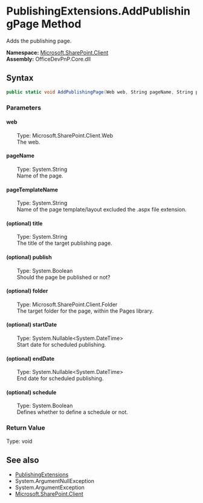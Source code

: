 # PublishingExtensions.AddPublishingPage Method  
 Adds the publishing page.   

**Namespace:** [Microsoft.SharePoint.Client](Microsoft.SharePoint.Client.md)  
**Assembly:** OfficeDevPnP.Core.dll  
## Syntax
```C#
public static void AddPublishingPage(Web web, String pageName, String pageTemplateName, String title, Boolean publish, Folder folder, Nullable<DateTime> startDate, Nullable<DateTime> endDate, Boolean schedule)
```
### Parameters
#### web  
&emsp;&emsp;Type: Microsoft.SharePoint.Client.Web  
&emsp;&emsp;The web.  

  

#### pageName  
&emsp;&emsp;Type: System.String  
&emsp;&emsp;Name of the page.  

  

#### pageTemplateName  
&emsp;&emsp;Type: System.String  
&emsp;&emsp;Name of the page template/layout excluded the .aspx file extension.  

  

#### (optional) title  
&emsp;&emsp;Type: System.String  
&emsp;&emsp;The title of the target publishing page.  

  

#### (optional) publish  
&emsp;&emsp;Type: System.Boolean  
&emsp;&emsp;Should the page be published or not?  

  

#### (optional) folder  
&emsp;&emsp;Type: Microsoft.SharePoint.Client.Folder  
&emsp;&emsp;The target folder for the page, within the Pages library.  

  

#### (optional) startDate  
&emsp;&emsp;Type: System.Nullable&lt;System.DateTime&gt;  
&emsp;&emsp;Start date for scheduled publishing.  

  

#### (optional) endDate  
&emsp;&emsp;Type: System.Nullable&lt;System.DateTime&gt;  
&emsp;&emsp;End date for scheduled publishing.  

  

#### (optional) schedule  
&emsp;&emsp;Type: System.Boolean  
&emsp;&emsp;Defines whether to define a schedule or not.  

  

### Return Value
Type: void  

## See also
- [PublishingExtensions](Microsoft.SharePoint.Client.PublishingExtensions.md) 
- System.ArgumentNullException
- System.ArgumentException
- [Microsoft.SharePoint.Client](Microsoft.SharePoint.Client.md) 
